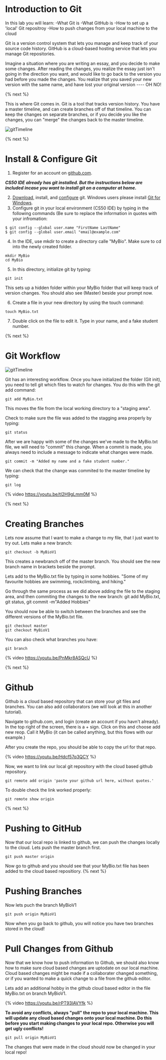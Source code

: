 # Introduction to Git

In this lab you will learn:
-What Git is
-What GitHub is
-How to set up a 'local' Git repositroy
-How to push changes from your local machine to the cloud

Git is a version control system that lets you manage and keep track of your source code history. GitHub is a cloud-based hosting service that lets you manage Git repositories.

Imagine a situation where you are writing an essay, and you decide to make some changes.  After reading the changes, you realize the essay just isn't going in the direction you want, and would like to go back to the version you had before you made the changes.  You realize that you saved your new version with the same name, and have lost your original version ---- OH NO!

{% next %}

This is where Git comes in.  Git is a tool that tracks version history.  You have a master timeline, and can create branches off of that timeline.  You can keep the changes on separate branches, or if you decide you like the changes, you can "merge" the changes back to the master timeline.

![gitTimeline](https://raw.githubusercontent.com/jmichalenko/cs50labs/2020/gitIntro/gitTimeline.png)

{% next %}

# Install & Configure Git

1. Register for an account on [github.com](https://github.com/).

__***CS50 IDE already has git installed.  But the instructions below are included incase you want to install git on a computer at home.***__

2. [Download](https://git-scm.com/downloads), install, and [configure](https://git-scm.com/book/en/v2/Getting-Started-First-Time-Git-Setup) git. Windows users please install [Git for Windows](https://gitforwindows.org/).
3. Configure git in your local environment (CS50 IDE) by typing in the following commands (Be sure to replace the information in quotes with your infromation:

```
$ git config --global user.name "FirstName LastName"
$ git config --global user.email "email@example.com"
```
4.  In the IDE, use mkdir to create a directory calle "MyBio".  Make sure to cd into the newly created folder.

```
mkdir MyBio
cd MyBio
```

5.  In this directory, initialize git by typing:

```
git init
```
This sets up a hidden folder within your MyBio folder that will keep track of version changes.  You should also see (Master) beside your prompt now.

6.  Create a file in your new directory by using the touch command:

```
touch MyBio.txt
```

7.  Double click on the file to edit it.  Type in your name, and a fake student number.

{% next %}  

# Git Workflow
![gitTimeline](https://raw.githubusercontent.com/jmichalenko/cs50labs/2020/gitIntro/gitWorkflow.png)

Git has an interesting workflow.  Once you have initialized the folder (Git init), you need to tell git which files to watch for changes.  You do this with the git add command:

```
git add MyBio.txt
```
This moves the file from the local working directory to a "staging area".

Check to make sure the file was added to the stagging area properly by typing:

```
git status
```

After we are happy with some of the changes we've made to the MyBio.txt file, we will need to "commit" this change. When a commit is made, you always need to include a message to indicate what changes were made.
```
git commit -m "Added my name and a fake student number."
```
We can check that the change was commited to the master timeline by typing:
```
git log
```
{% video https://youtu.be/tI2H9gLmm0M %}

{% next %}

# Creating Branches
Lets now assume that I want to make a change to my file, that I just want to try out.  Lets make a new branch:
```
git checkout -b MyBioV1
```
This creates a newbranch off of the master branch.  You should see the new branch name in brackets beside the prompt.

Lets add to the MyBio.txt file by typing in some hobbies.  "Some of my favourite hobbies are swimming, rockclimbing, and hiking."

Go through the same process as we did above adding the file to the staging area, and then commiting the changes to the new branch: git add MyBio.txt, git status, git commit -m"Added Hobbies"

You should now be able to switch between the branches and see the different versions of the MyBio.txt file.
```
git checkout master
git checkout MyBioV1
```
You can also check what branches you have:
```
git branch
```
{% video https://youtu.be/PnMkr8ASQcU %}

{% next %}

# Github

Github is a cloud based repository that can store your git files and branches.  You can also add collaborators (we will look at this in another tutorial).

Navigate to github.com, and login (create an account if you havn't already).  In the top right of the screen, there is a + sign.  Click on this and choose add new reop.  Call it MyBio (it can be called anything, but this flows with our example.)  

After you create the repo, you should be able to copy the url for that repo.

{% video https://youtu.be/Hdcf57q3QCY %}

Now, we want to link our local git repository with the cloud based github repository.

```
git remote add origin 'paste your github url here, without quotes.'
```
To double check the link worked properly:

```
git remote show origin
```
{% next %}
# Pushing to GitHub
Now that our local repo is linked to github, we can push the changes locally to the cloud.
Lets push the master branch first.
```
git push master origin
```
Now go to github and you should see that your MyBio.txt file has been added to the cloud based repositiory.
{% next %}
# Pushing Branches
Now lets puch the branch MyBioV1
```
git push origin MyBioV1
```
Now when you go back to github, you will notice you have two branches stored in the cloud!
# Pull Changes from Github
Now that we know how to push information to Github, we should also know how to make sure cloud based changes are uptodate on our local machine.  Cloud based changes might be made if a collaborater changed something, or if you wanted to make a quick change to a file from the github editor.

Lets add an additional hobby in the github cloud based editor in the file MyBio.txt on branch MyBioV1.

{% video https://youtu.be/rPT93lAVYfk %}

__To avoid any conflicts, always "pull" the repo to your local machine. This will update any cloud based changes onto your local machine.  Do this before you start making changes to your local repo.  Otherwise you will get ugly conflicts!__

```
git pull origin MyBioV1
```
The changes that were made in the cloud should now be changed in your local repo!
